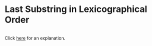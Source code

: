 # Last Substring in Lexicographical Order 

~~~java

~~~

Click [here](Explanation.md) for an explanation.

